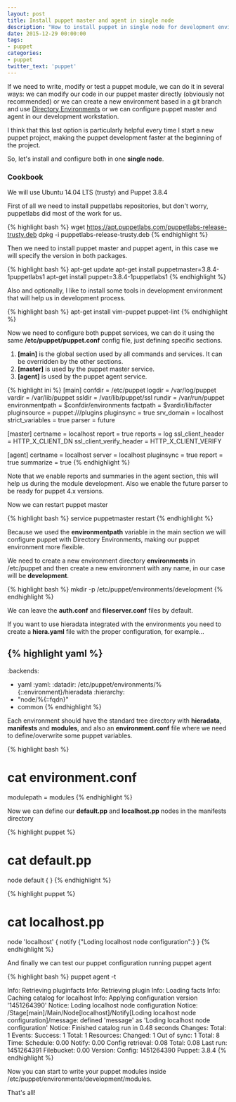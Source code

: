 ```yaml
---
layout: post
title: Install puppet master and agent in single node
description: "How to install puppet in single node for development environments"
date: 2015-12-29 00:00:00
tags:
- puppet
categories:
- puppet
twitter_text: 'puppet'
---
```


If we need to write, modify or test a puppet module, we can do it in several ways: we can modify our code in our puppet master directly (obviously not recommended) or we can create a new environment based in a git branch and use [Directory Environments](https://docs.puppetlabs.com/puppet/3.8/reference/environments_configuring.html) or we can configure puppet master and agent in our development workstation.

I think that this last option is particularly helpful every time I start a new puppet project, making the puppet development faster at the beginning of the project.

So, let's install and configure both in one **single node**.

### Cookbook

We will use Ubuntu 14.04 LTS (trusty) and Puppet 3.8.4

First of all we need to install puppetlabs repositories, but don't worry, puppetlabs did most of the work for us.

{% highlight bash %}
wget https://apt.puppetlabs.com/puppetlabs-release-trusty.deb
dpkg -i puppetlabs-release-trusty.deb
{% endhighlight %}

Then we need to install puppet master and puppet agent, in this case we will specify the version in both packages.

{% highlight bash %}
apt-get update
apt-get install puppetmaster=3.8.4-1puppetlabs1
apt-get install puppet=3.8.4-1puppetlabs1
{% endhighlight %}

Also and optionally, I like to install some tools in development environment that will help us in development process.

{% highlight bash %}
apt-get install vim-puppet puppet-lint
{% endhighlight %}

Now we need to configure both puppet services, we can do it using the same **/etc/puppet/puppet.conf** config file, just defining specific sections.

1. **[main]** is the global section used by all commands and services. It can be overridden by the other sections.
2. **[master]** is used by the puppet master service.
3. **[agent]** is used by the puppet agent service.

{% highlight ini %}
[main]
confdir          = /etc/puppet
logdir           = /var/log/puppet
vardir           = /var/lib/puppet
ssldir           = /var/lib/puppet/ssl
rundir           = /var/run/puppet
environmentpath  = $confdir/environments
factpath         = $vardir/lib/facter
pluginsource     = puppet:///plugins
pluginsync       = true
srv_domain       = localhost
strict_variables = true
parser           = future

[master]
certname                 = localhost
report                   = true
reports                  = log
ssl_client_header        = HTTP_X_CLIENT_DN
ssl_client_verify_header = HTTP_X_CLIENT_VERIFY
	  
[agent]
certname   = localhost
server     = localhost
pluginsync = true
report     = true
summarize  = true
{% endhighlight %}

Note that we enable reports and summaries in the agent section, this will help us during the module development. Also we enable the future parser to be ready for puppet 4.x versions.

Now we can restart puppet master

{% highlight bash %}
service puppetmaster restart
{% endhighlight %}

Because we used the **environmentpath** variable in the main section we will configure puppet with Directory Environments, making our puppet environment more flexible.

We need to create a new environment directory **environments** in /etc/puppet and then create a new environment with any name, in our case will be **development**.

{% highlight bash %}
mkdir -p /etc/puppet/environments/development
{% endhighlight %}

We can leave the **auth.conf** and **fileserver.conf** files by default.

If you want to use hieradata integrated with the environments you need to create a **hiera.yaml** file with the proper configuration, for example...

{% highlight yaml %}
---
:backends:
  - yaml
:yaml:
  :datadir: /etc/puppet/environments/%{::environment}/hieradata 
:hierarchy:
  - "node/%{::fqdn}"
  - common
{% endhighlight %}

Each environment should have the standard tree directory with **hieradata**, **manifests** and **modules**, and also an **environment.conf** file where we need to define/overwrite some puppet variables.

{% highlight bash %}
# cat environment.conf 
modulepath = modules
{% endhighlight %}

Now we can define our **default.pp** and **localhost.pp** nodes in the manifests directory

{% highlight puppet %}
# cat default.pp 
node default {
}
{% endhighlight %}

{% highlight puppet %}
# cat localhost.pp 
node 'localhost' {
  notify {"Loding localhost node configuration":}
}
{% endhighlight %}

And finally we can test our puppet configuration running puppet agent

{% highlight bash %}
puppet agent -t

Info: Retrieving pluginfacts
Info: Retrieving plugin
Info: Loading facts
Info: Caching catalog for localhost
Info: Applying configuration version '1451264390'
Notice: Loding localhost node configuration
Notice: /Stage[main]/Main/Node[localhost]/Notify[Loding localhost node configuration]/message: defined 'message' as 'Loding localhost node configuration'
Notice: Finished catalog run in 0.48 seconds
Changes:
            Total: 1
Events:
          Success: 1
            Total: 1
Resources:
          Changed: 1
      Out of sync: 1
            Total: 8
Time:
         Schedule: 0.00
           Notify: 0.00
   Config retrieval: 0.08
            Total: 0.08
         Last run: 1451264391
       Filebucket: 0.00
Version:
           Config: 1451264390
           Puppet: 3.8.4
{% endhighlight %}

Now you can start to write your puppet modules inside /etc/puppet/environments/development/modules.

That's all!
